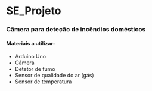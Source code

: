 # SE_Projeto
### Câmera para deteção de incêndios domésticos

#### Materiais a utilizar:
- Arduino Uno
- Câmera
- Detetor de fumo
- Sensor de qualidade do ar (gás)
- Sensor de temperatura
